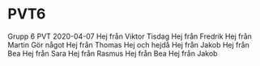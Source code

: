 # PVT6
Grupp 6 PVT
2020-04-07
Hej från Viktor
Tisdag
Hej från Fredrik
Hej från Martin
Gör något
Hej från Thomas
Hej och hejdå
Hej från Jakob
Hej från Bea
Hej från Sara
Hej från Rasmus
Hej från Bea
Hej från Jakob



